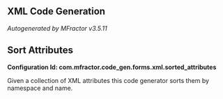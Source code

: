 ## XML Code Generation
*Autogenerated by MFractor v3.5.11*
## Sort Attributes

**Configuration Id: com.mfractor.code_gen.forms.xml.sorted_attributes**

Given a collection of XML attributes this code generator sorts them by namespace and name.


